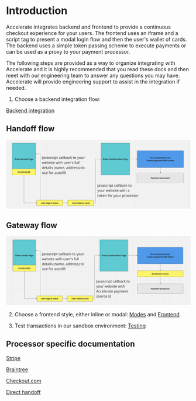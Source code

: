 # Introduction

Accelerate integrates backend and frontend to provide a continuous checkout experience for your users. The frontend uses an iframe and a script tag to present a modal login flow and then the user's wallet of cards. The backend uses a simple token passing scheme to execute payments or can be used as a proxy to your payment processor.

The following steps are provided as a way to organize integrating with Accelerate and it is highly recommended that you read these docs and then meet with our engineering team to answer any questions you may have. Accelerate will provide engineering support to assist in the integration if needed.

1. Choose a backend integration flow:

[Backend integration](./Backend.md)

## Handoff flow

![Handoff diagram](handoff.png)

## Gateway flow

![Gateway diagram](gateway.png)

2. Choose a frontend style, either inline or modal: [Modes](./Modes.md) and [Frontend](./Frontend.md)

3. Test transactions in our sandbox environment: [Testing](./Testing.md)

## Processor specific documentation

[Stripe](./Stripe.md)

[Braintree](./Braintree.md)

[Checkout.com](./CheckoutDotCom.md)

[Direct handoff](./HandoffDirect.md)
